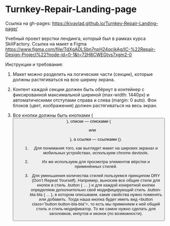 # Turnkey-Repair-Landing-page
Ссылка на gh-pages:
https://kivavlad.github.io/Turnkey-Repair-Landing-page/

Учебный проект верстки лендинга, который был в рамках курса SkillFactory. 
Ссылка на макет в Figma 
https://www.figma.com/file/TdXgADLSbn7npH24qcjkAg/IC-%22Repair-Design-Project%22?node-id=0-1&t=72H8CWEGtvs7xgm2-0

Инструкции и требования:

1) Макет можно разделить на логические части (секции), которые должны растягиваться на всю ширину экрана.

2) Контент каждой секции должен быть обёрнут в контейнер с фиксированной максимальной шириной (max-width: 1440px) и автоматическими отступами справа и слева (margin: 0 auto). Фон блоков (цвет, изображения) должен растягиваться на весь экран.

3) Все кнопки должны быть кнопками (<button>), списки — списками (<ul> или <ol>), а ссылки — ссылками (<a>).

4) Для понимания того, как выглядит макет на широких экранах и мобильных устройствах, используем chrome devtools. 

5) Их же используем для просмотра элементов вёрстки и применённых стилей.

6) Для уменьшения количества стилей пользуемся принципом DRY (Don’t Repeat Yourself). Например, выносим все общие стили для кнопок в стиль .button { … } и для каждой конкретной кнопки определяем дополнительно свой модифицирующий стиль .button-bla-bla { ... }, в котором описываем, какие свойства нужно поменять или добавить. Тогда наша кнопка будет иметь вид <button class=”button button-bla-bla”>, то есть мы применяем к ней общий стиль и стиль-модификатор. То же самое нужно сделать для заголовков, инпутов и иконок (по возможности).
